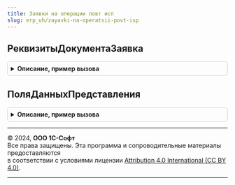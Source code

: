 ```yaml
---
title: Заявки на операции повт исп
slug: erp_uh/zayavki-na-operatsii-povt-isp
---
```



## РеквизитыДокументаЗаявка
<details style="margin: 1em 0; padding: 0.5em; border: 1px solid #ccc; border-radius: 6px;">

<summary style="font-weight: bold; cursor: pointer;">Описание, пример вызова</summary>

```bsl

// Функция возвращает унифицировнную структуру имен реквизитов заявки и их размещений
Функция РеквизитыДокументаЗаявка(ПолноеИмяМетаданных) экспорт Экспорт
```

Пример вызова
```bsl
Результат = ЗаявкиНаОперацииПовтИсп.РеквизитыДокументаЗаявка(ПолноеИмяМетаданных) экспорт);
```
</details>

## ПоляДанныхПредставления
<details style="margin: 1em 0; padding: 0.5em; border: 1px solid #ccc; border-radius: 6px;">

<summary style="font-weight: bold; cursor: pointer;">Описание, пример вызова</summary>

```bsl

// Возвращает структуру полей данных для формирования представления
Функция ПоляДанныхПредставления(ИмяДокумента) Экспорт
```

Пример вызова
```bsl
Результат = ЗаявкиНаОперацииПовтИсп.ПоляДанныхПредставления(ИмяДокумента) 
```
</details>

---

© 2024, **ООО 1С-Софт**  
Все права защищены. Эта программа и сопроводительные материалы предоставляются  
в соответствии с условиями лицензии [Attribution 4.0 International (CC BY 4.0)](https://creativecommons.org/licenses/by/4.0/legalcode).

---
